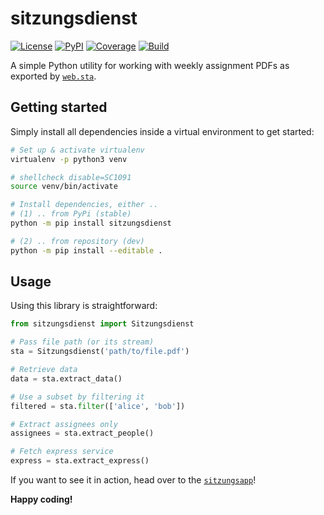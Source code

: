 # sitzungsdienst
[![License](https://badgen.net/badge/license/GPL/blue)](https://codeberg.org/S1SYPHOS/sitzungsdienst/src/branch/main/LICENSE) [![PyPI](https://badgen.net/pypi/v/sitzungsdienst)](https://pypi.org/project/sitzungsdienst) [![Coverage](https://badgen.net/badge/coverage/98/cyan)](https://codeberg.org/S1SYPHOS/sitzungsdienst/src/branch/main/COVERAGE) [![Build](https://ci.codeberg.org/api/badges/S1SYPHOS/sitzungsdienst/status.svg)](https://codeberg.org/S1SYPHOS/sitzungsdienst/issues)

A simple Python utility for working with weekly assignment PDFs as exported by [`web.sta`](https://www.dvhaus.de/leistungen/web.sta).


## Getting started

Simply install all dependencies inside a virtual environment to get started:

```bash
# Set up & activate virtualenv
virtualenv -p python3 venv

# shellcheck disable=SC1091
source venv/bin/activate

# Install dependencies, either ..
# (1) .. from PyPi (stable)
python -m pip install sitzungsdienst

# (2) .. from repository (dev)
python -m pip install --editable .
```


## Usage

Using this library is straightforward:

```python
from sitzungsdienst import Sitzungsdienst

# Pass file path (or its stream)
sta = Sitzungsdienst('path/to/file.pdf')

# Retrieve data
data = sta.extract_data()

# Use a subset by filtering it
filtered = sta.filter(['alice', 'bob'])

# Extract assignees only
assignees = sta.extract_people()

# Fetch express service
express = sta.extract_express()
```

If you want to see it in action, head over to the [`sitzungsapp`](https://codeberg.org/S1SYPHOS/sitzungsapp)!


**Happy coding!**
